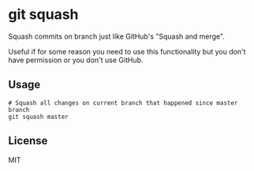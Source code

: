 # git squash

Squash commits on branch just like GitHub's "Squash and merge".

Useful if for some reason you need to use this functionality but you don't have permission or you don't use GitHub.

## Usage

```
# Squash all changes on current branch that happened since master branch
git squash master
```

## License

MIT
